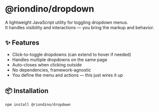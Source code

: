 # @riondino/dropdown

A lightweight JavaScript utility for toggling dropdown menus.  
It handles visibility and interactions — you bring the markup and behavior.

## ✨ Features

- Click-to-toggle dropdowns (can extend to hover if needed)
- Handles multiple dropdowns on the same page
- Auto-closes when clicking outside
- No dependencies, framework-agnostic
- You define the menu and actions — this just wires it up

## 📦 Installation

```bash
npm install @riondino/dropdown
```
